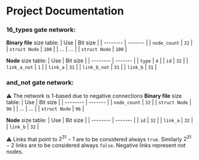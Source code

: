 # Project Documentation


### 16_types gate network:

**Binary file** size table:
| Use | Bit size |
| -------- | ------- |
| `node_count` | `32` |
| `struct Node` | `100` |
| $\dots$ | $\dots$ |
| `struct Node` | `100` |

**Node** size table:
| Use | Bit size |
| -------- | ------- |
| `type` | `4` |
| `id` | `32` |
| `link_a_not` | `1` |
| `link_a` | `31` |
| `link_b_not` | `31` |
| `link_b` | `31` |

### and_not gate network:
 :warning: The network is 1-based due to negative connections
**Binary file** size table:
| Use | Bit size |
| -------- | ------- |
| `node_count` | `32` |
| `struct Node` | `96` |
| $\dots$ | $\dots$ |
| `struct Node` | `96` |

**Node** size table:
| Use | Bit size |
| -------- | ------- |
| `id` | `32` |
| `link_a` | `32` |
| `link_b` | `32` |

 :warning: Links that point to $2^{31} - 1$ are to be considered always `true`. Similarly $2^{31} - 2$ links are to be considered always `false`.
 Negative links represent not nodes.